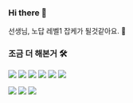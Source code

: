 
<!--
![chhs2131's github stats](https://github-readme-stats.vercel.app/api?username=chhs2131&show_icons=true)  
[![solved.ac tier](http://mazassumnida.wtf/api/generate_badge?boj=chhs2131)](https://solved.ac/chhs2131)  
-->
### Hi there 👋
선생님, 노답 레벨1 잡케가 될것같아요. 🤢
  
### 조금 더 해본거 🛠
<img src="https://img.shields.io/badge/C-00599C?style=flat-square&logo=C&logoColor=white"/></a>
<img src="https://img.shields.io/badge/C++-00599C?style=flat-square&logo=C%2B%2B&logoColor=white"/></a>
<img src="https://img.shields.io/badge/Python-3766AB?style=flat-square&logo=Python&logoColor=white"/></a>
<img src="https://img.shields.io/badge/Linux-FCC624?style=flat-square&logo=Linux&logoColor=white"/></a>
<img src="https://img.shields.io/badge/Pi-A22846?style=flat-square&logo=RaspberryPi&logoColor=white"/></a>
<img src="https://img.shields.io/badge/Arduino-00979D?style=flat-square&logo=Arduino&logoColor=white"/></a>
  
<img src="https://img.shields.io/badge/vim-019733?style=flat-square&logo=Vim&logoColor=white"/></a>
<img src="https://img.shields.io/badge/VS-5C2D91?style=flat-square&logo=VisualStudio&logoColor=white"/></a>
<img src="https://img.shields.io/badge/VScode-007ACC?style=flat-square&logo=VisualStudioCode&logoColor=white"/></a>

